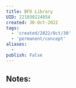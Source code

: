 ```yaml
---
title: BFD Library
UID: 221030224854
created: 30-Oct-2022
tags:
  - 'created/2022/Oct/30'
  - 'permanent/concept'
aliases:
  - 
publish: False
---
```

## Notes:




